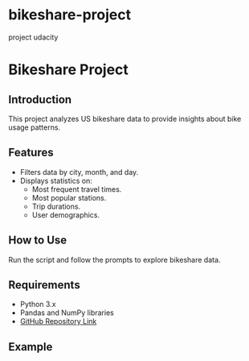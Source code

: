 # bikeshare-project
project udacity
# Bikeshare Project

## Introduction
This project analyzes US bikeshare data to provide insights about bike usage patterns.

## Features
- Filters data by city, month, and day.
- Displays statistics on:
  - Most frequent travel times.
  - Most popular stations.
  - Trip durations.
  - User demographics.

## How to Use
Run the script and follow the prompts to explore bikeshare data.

## Requirements
- Python 3.x
- Pandas and NumPy libraries
- [GitHub Repository Link](https://github.com/oodahali/bikeshare-project)

## Example
